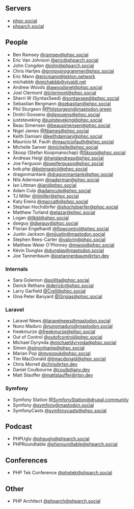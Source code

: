 ## Servers
- [phpc.social](https://phpc.social)
- [phparch.social](https://phparch.social)

## People
- Ben Ramsey [@ramsey@phpc.social](https://phpc.social/@ramsey)
- Eric Van Johnson [@eric@phparch.social](https://phparch.social/@eric)
- John Congdon [@john@phparch.social](https://phparch.social/@john)
- Chris Hartjes [@grmpyprogrammer@phpc.social](https://phpc.social/@grmpyprogrammer)
- Eric Mann [@ericmann@tekton.network](https://tekton.network/@ericmann)
- michabbb [@michabbb@vivaldi.net](https://social.vivaldi.net/@michabbb)
- Andrew Woods [@awoodsnet@phpc.social](https://phpc.social/@awoodsnet)
- Joel Clermont [@jclermont@phpc.social](https://phpc.social/@jclermont)
- Sherri W (SyntaxSeed) [@syntaxseed@phpc.social](https://phpc.social/@syntaxseed)
- Sebastian Bergmann [@sebastian@phpc.social](https://phpc.social/@sebastian)
- Phil Sturgeon [@Philsturgeon@mastodon.green](https://mastodon.green/@Philsturgeon)
- Dmitri Goosens [@dgoosens@phpc.social](https://phpc.social/@dgoosens)
- juststeveking [@juststeveking@phpc.social](https://phpc.social/@juststeveking)
- Beau Simensen [@beausimensen@phpc.social](https://phpc.social/@beausimensen)
- Nigel James [@Njames@phpc.social](https://phpc.social/@Njames)
- Keith Damiani [@keithdamiani@phpc.social](https://phpc.social/@keithdamiani)
- Maurício M. Fauth [@mauriciofauth@phpc.social](https://phpc.social/@mauriciofauth)
- Michelle Sanver [@michelle@phpc.social](https://phpc.social/@michelle)
- Skoop (Stefan Koopmanschap) [@Skoop@phpc.social](https://phpc.social/@Skoop)
- Andreas Heigl [@heiglandreas@phpc.social](https://phpc.social/@heiglandreas)
- Joe Ferguson [@joepferguson@phpc.social](https://phpc.social/@joepferguson)
- bob.php [@bobmagicii@phpc.social](https://phpc.social/@bobmagicii)
- dragonmantank [@dragonmantank@phpc.social](https://phpc.social/@dragonmantank)
- Nils Adermann [@naderman@phpc.social](https://phpc.social/@naderman)
- Ian Littman [@ian@phpc.social](https://phpc.social/@ian)
- Adam Culp [@adamculp@phpc.social](https://phpc.social/@adamculp)
- TJ Miller [@tjmiller@phpc.social](https://phpc.social/@tjmiller)
- Katy Ereira [@maccath@phpc.social](https://phpc.social/@maccath)
- Stephan Hochdörfer [@shochdoerfer@phpc.social](https://phpc.social/@shochdoerfer)
- Matthew Turland [@elazar@phpc.social](https://phpc.social/@elazar)
- Logan [@llbbl@phpc.social](https://phpc.social/@llbbl)
- dseguy [@dseguy@phpc.social](https://phpc.social/@dseguy)
- Florian Engelhardt [@flowcontrol@phpc.social](https://phpc.social/@flowcontrol)
- Justin Jackson [@mijustin@mastodon.social](https://mastodon.social/@mijustin)
- Stephen Rees-Carter [@valorin@phpc.social](https://phpc.social/@valo)
- Matthew Weier O'Phinney [@mwop@phpc.social](https://phpc.social/@mwop)
- Kévin Dunglas [@dunglas@mastodon.social](https://mastodon.social/@dunglas)
- Joe Tannenbaum [@joetannenbaum@rtsn.dev](https://rtsn.dev/@joetannenbaum)

### Internals
- Sara Golemon [@pollita@phpc.social](https://phpc.social/@pollita)
- Derick Rethans [@derickr@phpc.social](https://phpc.social/@derickr)
- Larry Garfield [@Crell@phpc.social](https://phpc.social/@Crell)
- Gina Peter Banyard [@Girgias@phpc.social](https://phpc.social/@Girgias)

### Laravel
- Laravel News [@laravelnews@mastodon.social](https://mastodon.social/@laravelnews)
- Nuno Maduro [@nunomaduro@mastodon.social](https://mastodon.social/@nunomaduro)
- freekmurze [@freekmurze@phpc.social](https://phpc.social/@freekmurze)
- Out of Control [@outofcontrol@phpc.social](https://phpc.social/@outofcontrol)
- Michael Dyrynda [@michaeldyrynda@phpc.social](https://phpc.social/@michaeldyrynda)
- Simon [@simonhamp@phpc.social](https://phpc.social/@simonhamp)
- Marian Pop [@mvpopuk@phpc.social](https://phpc.social/@mvpopuk)
- Tim MacDonald [@timacdonald@phpc.social](https://phpc.social/@timacdonald)
- Chris Morrell [@chris@rtsn.dev](https://rtsn.dev/@chris)
- Daniel Coulbourne [@coulb@any.dev](https://any.dev/@coulb)
- Matt Stauffer [@mattstauffer@rtsn.dev](https://rtsn.dev/@mattstauffer)

### Symfony
- Symfony Station [@SymfonyStation@drupal.community](https://drupal.community/@SymfonyStation)
- Symfony [@symfony@mastodon.social](https://mastodon.social/@symfony)
- SymfonyCasts [@symfonycasts@phpc.social](https://phpc.social/@symfonycasts)

## Podcast
- PHPUgly [@phpugly@phparch.social](https://phparch.social/@phpugly)
- PHPRoundtable [@phproundtable@phparch.social](https://phparch.social/@phproundtable)

## Conferences
- PHP Tek Conference [@phptek@phparch.social](https://phparch.social/@phptek)

## Other
- PHP Architect [@phparch@phparch.social](https://phparch.social/@phparch)
